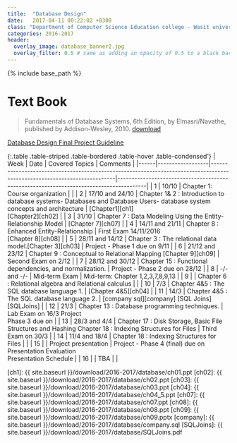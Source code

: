```yaml
---
title:  "Database Design"
date:   2017-04-11 00:22:02 +0300
class: "Department of Computer Science Education college - Wasit university Second stage"
categories: 2016-2017
header:
  overlay_image: database_banner2.jpg
  overlay_filter: 0.5 # same as adding an opacity of 0.5 to a black background
---
```


{% include base_path %}

# Text Book

> Fundamentals of Database Systems, 6th Edition, by Elmasri/Navathe, published by Addison-Wesley, 2010.
[download][Book]

<a class="btn btn--success" href="2016/DatabaseDesignFinalProject.pdf">Database Design Final Project Guideline</a>


{:.table .table-striped .table-bordered .table-hover .table-condensed'}
| Week | Date             | Covered Topics                                                                                                           | Comments                                                                               |
|------|------------------|--------------------------------------------------------------------------------------------------------------------------|----------------------------------------------------------------------------------------|
| 1    | 10/10            | Chapter 1: Course organization                                                                                           |                                                                                        |
| 2    | 17/10  and 24/10 | Chapter 1& 2 : Introduction to database systems- Databases and Database Users- database system concepts and architecture | [Chapter1][ch1] <br>[Chapter2][ch02]                                                   |
| 3    | 31/10            | Chapter 7 : Data Modeling Using the Entity-Relationship Model                                                            | [Chapter 7][ch07]                                                                      |
| 4    | 14/11 and 21/11  | Chapter 8 : Enhanced Entity-Relationship                                                                                 | First Exam 14/11/2016<br> [Chapter 8][ch08]                                            |
| 5    | 28/11 and 14/12  | Chapter 3 : The relational data model.[Chapter 3][ch03]                                                                  | Project - Phase 1 due on 9/11                                                          |
| 6    | 21/12 and 23/12  | Chapter 9 : Conceptual to Relational Mapping [Chapter 9][ch09]                                                           | Second Exam on 2/12                                                                    |
| 7    | 28/12 and 30/12  | Chapter 15 : Functional dependencies, and normalization.                                                                 | Project - Phase 2 due on 28/12                                                         |
| 8    | -/- and -/-      | Mid-term Exam                                                                                                            | Mid-term: Chapter 1,2,3,7,8,9,13                                                       |
| 9    |                  | Chapter 6 : Relational algebra and Relational calculus                                                                   |                                                                                        |
| 10   | 7/3              | Chapter 4&5 : The SQL database language 1.                                                                               | [Chapter 4&5][ch04]                                                                    |
| 11   | 14/3             | Chapter 4&5 : The SQL database language 2.                                                                               |  [company sql][company] [SQL Joins][SQLJoins]                                          |
| 12   | 21/3             | Chapter 13 : Database programming techniques.                                                                            | Lab Exam on 16/3 Project <br> Phase 3 due on                                           |
| 13   | 28/3 and 4/4     | Chapter 17 : Disk Storage, Basic File Structures and Hashing Chapter 18 : Indexing Structures for Files                  | Third Exam on 30/3                                                                     |
| 14   | 11/4 and 18/4    | Chapter 18 : Indexing Structures for Files                                                                               |                                                                                        |
| 15   |                  | Project presentation                                                                                                     | Project - Phase 4 (final) due on <br>Presentation Evaluation <br>Presentation Schedule |
| 16   |                  | TBA                                                                                                                      |                                                                                        |

[Book]: http://www.uoitc.edu.iq/images/documents/informatics-institute/exam_materials/databases%20ramaz.pdf
[ch1]: {{ site.baseurl }}/download/2016-2017/database/ch01.ppt
[ch02]: {{ site.baseurl }}/download/2016-2017/database/ch02.ppt
[ch03]: {{ site.baseurl }}/download/2016-2017/database/ch03.ppt
[ch04]: {{ site.baseurl }}/download/2016-2017/database/ch04_5.ppt
[ch07]: {{ site.baseurl }}/download/2016-2017/database/ch07.ppt
[ch08]: {{ site.baseurl }}/download/2016-2017/database/ch08.ppt
[ch09]: {{ site.baseurl }}/download/2016-2017/database/ch09.pptx
[company]: {{ site.baseurl }}/download/2016-2017/database/company.sql
[SQLJoins]: {{ site.baseurl }}/download/2016-2017/database/SQLJoins.pdf

